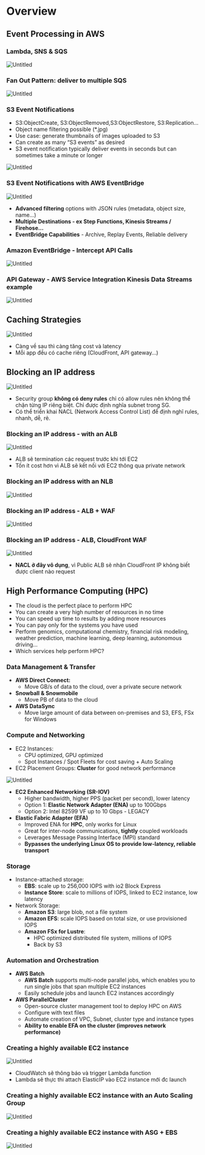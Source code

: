 # Overview

## Event Processing in AWS

### Lambda, SNS & SQS

![Untitled](https://s3-us-west-2.amazonaws.com/secure.notion-static.com/e2f39d9d-74b7-4787-9b9d-b743d4c2e15a/Untitled.png)

### Fan Out Pattern: deliver to multiple SQS

![Untitled](https://s3-us-west-2.amazonaws.com/secure.notion-static.com/517e7023-dd3d-40dc-bbf5-553f95a5422c/Untitled.png)

### S3 Event Notifications

- S3:ObjectCreate, S3:ObjectRemoved,S3:ObjectRestore, S3:Replication…
- Object name filtering possible (*.jpg)
- Use case: generate thumbnails of images uploaded to S3
- Can create as many “S3 events” as desired
- S3 event notification typically deliver events in seconds but can sometimes take a minute or longer

![Untitled](https://s3-us-west-2.amazonaws.com/secure.notion-static.com/74091d37-cd90-4841-8ee2-e7270b89a901/Untitled.png)

### S3 Event Notifications with AWS EventBridge

![Untitled](https://s3-us-west-2.amazonaws.com/secure.notion-static.com/5ca76425-1e71-4dcc-8bae-53251720e738/Untitled.png)

- **Advanced filtering** options with JSON rules (metadata, object size, name…)
- **Multiple Destinations - ex Step Functions, Kinesis Streams / Firehose…**
- **EventBridge Capabilities** - Archive, Replay Events, Reliable delivery

### Amazon EventBridge - Intercept API Calls

![Untitled](https://s3-us-west-2.amazonaws.com/secure.notion-static.com/6b637649-4318-4196-9fa0-51d9a91beb00/Untitled.png)

### API Gateway - AWS Service Integration Kinesis Data Streams example

![Untitled](https://s3-us-west-2.amazonaws.com/secure.notion-static.com/2d15480f-0995-4a38-948c-949f25c88222/Untitled.png)

## Caching Strategies

![Untitled](https://s3-us-west-2.amazonaws.com/secure.notion-static.com/d56a29b8-2b24-43b4-a530-991178b6682d/Untitled.png)

- Càng về sau thì càng tăng cost và latency
- Mỗi app đều có cache riêng (CloudFront, API gateway…)

## Blocking an IP address

![Untitled](https://s3-us-west-2.amazonaws.com/secure.notion-static.com/44316d9e-90de-4d00-bcd2-0e9f269be942/Untitled.png)

- Security group **không có deny rules** chỉ có allow rules nên không thể chặn từng IP riêng biệt. Chỉ được định nghĩa subnet trong SG.
- Có thể triển khai NACL (Network Access Control List) để định nghĩ rules, nhanh, dễ, rẻ.

### Blocking an IP address - with an ALB

![Untitled](https://s3-us-west-2.amazonaws.com/secure.notion-static.com/837a9f47-153d-4944-81ce-af2dc821c655/Untitled.png)

- ALB sẽ termination các request trước khi tới EC2
- Tốn ít cost hơn vì ALB sẽ kết nối với EC2 thông qua private network

### Blocking an IP address with an NLB

![Untitled](https://s3-us-west-2.amazonaws.com/secure.notion-static.com/3317406a-4823-4094-8188-d27197f2dc4f/Untitled.png)

### Blocking an IP address - ALB + WAF

![Untitled](https://s3-us-west-2.amazonaws.com/secure.notion-static.com/a9d76123-3d7c-4454-a05e-0618d3f8c29a/Untitled.png)

### Blocking an IP address - ALB, CloudFront WAF

![Untitled](https://s3-us-west-2.amazonaws.com/secure.notion-static.com/1221c2be-e271-4748-81ab-2b71c4d3b711/Untitled.png)

- **NACL ở đây vô dụng**, vì Public ALB sẽ nhận CloudFront IP không biết được client nào request

## High Performance Computing (HPC)

- The cloud is the perfect place to perform HPC
- You can create a very high number of resources in no time
- You can speed up time to results by adding more resources
- You can pay only for the systems you have used
- Perform genomics, computational chemistry, financial risk modeling, weather prediction, machine learning, deep learning, autonomous driving…
- Which services help perform HPC?




### Data Management & Transfer

- **AWS Direct Connect:**
    - Move GB/s of data to the cloud, over a private secure network
- **Snowball & Snowmobile**
    - Move PB of data to the cloud
- **AWS DataSync**
    - Move large amount of data between on-premises and S3, EFS, FSx for Windows

### Compute and Networking

- EC2 Instances:
    - CPU optimized, GPU optimized
    - Spot Instances / Spot Fleets for cost saving + Auto Scaling
- EC2 Placement Groups: **Cluster** for good network performance

![Untitled](https://s3-us-west-2.amazonaws.com/secure.notion-static.com/15122847-3fbe-47f9-8892-3da76ae24fea/Untitled.png)

- **EC2 Enhanced Networking (SR-IOV)**
    - Higher bandwidth, higher PPS (packet per second), lower latency
    - Option 1: **Elastic Network Adapter (ENA)** up to 100Gbps
    - Option 2: Intel 82599 VF up to 10 Gbps - LEGACY
- **Elastic Fabric Adapter (EFA)**
    - Improved ENA for **HPC**, only works for Linux
    - Great for inter-node communications, **tightly** coupled workloads
    - Leverages Message Passing Interface (MPI) standard
    - **Bypasses the underlying Linux OS to provide low-latency, reliable transport**

### Storage

- Instance-attached storage:
    - **EBS**: scale up to 256,000 IOPS with io2 Block Express
    - **Instance Store**: scale to millions of IOPS, linked to EC2 instance, low latency
- Network Storage:
    - **Amazon S3**: large blob, not a file system
    - **Amazon EFS**: scale IOPS based on total size, or use provisioned IOPS
    - **Amazon FSx for Lustre**:
        - HPC optimized distributed file system, millions of IOPS
        - Back by S3

### Automation and Orchestration

- **AWS Batch**
    - **AWS Batch** supports multi-node parallel jobs, which enables you to run single jobs that span multiple EC2 instances
    - Easily schedule jobs and launch EC2 instances accordingly
- **AWS ParallelCluster**
    - Open-source cluster management tool to deploy HPC on AWS
    - Configure with text files
    - Automate creation of VPC, Subnet, cluster type and instance types
    - **Ability to enable EFA on the cluster (improves network performance)**

### Creating a highly available EC2 instance

![Untitled](https://s3-us-west-2.amazonaws.com/secure.notion-static.com/0a5e1dc1-253d-47b0-96b9-1ebb373ee304/Untitled.png)

- CloudWatch sẽ thông báo và trigger Lambda function
- Lambda sẽ thực thi attach ElasticIP vào EC2 instance mới đc launch

### Creating a highly available EC2 instance with an Auto Scaling Group

![Untitled](https://s3-us-west-2.amazonaws.com/secure.notion-static.com/9a97f1c2-8daa-4699-bfba-751da6e4cb1f/Untitled.png)

### Creating a highly available EC2 instance with ASG + EBS

![Untitled](https://s3-us-west-2.amazonaws.com/secure.notion-static.com/870cabed-0e06-431b-9909-5cba0f40ac19/Untitled.png)